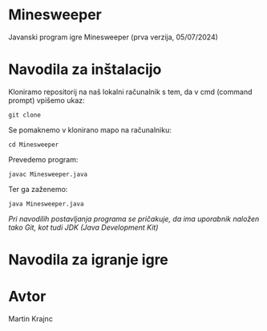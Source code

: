 # Minesweeper
Javanski program igre Minesweeper (prva verzija, 05/07/2024)

# Navodila za inštalacijo
Kloniramo repositorij na naš lokalni računalnik s tem, da v cmd (command prompt) vpišemo ukaz:
```
git clone
```
Se pomaknemo v klonirano mapo na računalniku:
```
cd Minesweeper
```
Prevedemo program:
```
javac Minesweeper.java
```
Ter ga zaženemo:
```
java Minesweeper.java
```
*Pri navodilih postavljanja programa se pričakuje, da ima uporabnik naložen tako Git, kot tudi JDK (Java Development Kit)*

# Navodila za igranje igre


# Avtor
Martin Krajnc
